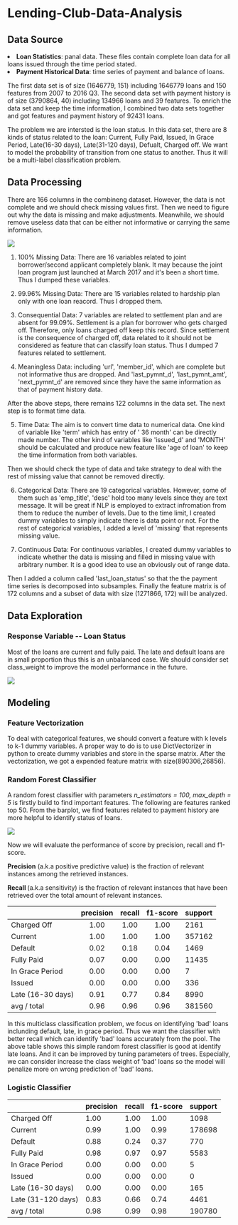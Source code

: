 # Lending-Club-Data-Analysis
## Data Source
<li> <strong>Loan Statistics</strong>: panal data. These files contain complete loan data for all loans issued through the time period stated. </li>
<li><strong>Payment Historical Data</strong>: time series of payment and balance of loans.</li> 

The first data set is of size (1646779, 151) including 1646779  loans and 150 features from 2007 to 2016 Q3. The second data set with payment history is of size (3790864, 40) including 134966 loans and 39 features. To enrich the data set and keep the time information, I combined two data sets together and got features and payment history of 92431 loans. 

The problem we are intersted is the loan status. In this data set, there are 8 kinds of status related to the loan: Current, Fully Paid, Issued, In Grace Period, Late(16-30 days), Late(31-120 days), Defualt, Charged off. We want to model the probability of transition from one status to another. Thus it will be a multi-label classification problem. 

## Data Processing
There are 166 columns in the combineng dataset. However, the data is not complete and we should check missing values first. Then we need to figure out why the data is missing and make adjustments. Meanwhile, we should remove useless data that can be either not informative or carrying the same information.

<img src="/image/missing_value_dist.png">

1. 100% Missing Data: There are 16 variables related to joint borrower/second applicant completely blank. It may because the joint loan program just launched at March 2017 and it's been a short time. Thus I dumped these variables.

2. 99.96% Missing Data: There are 15 variables related to hardship plan only with one loan reacord. Thus I dropped them.

3. Consequential Data: 7 variables are related to settlement plan and are absent for 99.09%. Settlement is a plan for borrower who gets charged off. Therefore, only loans charged off keep this record. Since settlement is the consequence of charged off, data related to it should not be considered as feature that can classify loan status. Thus I dumped 7 features related to settlement.

4. Meaningless Data: including 'url', 'member_id', which are complete but not informative thus are dropped. And 'last_pymnt_d', 'last_pymnt_amt', 'next_pymnt_d' are removed since they have the same information as that of payment history data.

After the above steps, there remains 122 columns in the data set. The next step is to format time data. 

5. Time Data: The aim is to convert time data to numerical data. One kind of variable like 'term' which has entry of ' 36 month' can be directly made number. The other kind of variables like 'issued_d' and 'MONTH' should be calculated and produce new feature like 'age of loan' to keep the time information from both variables.

Then we should check the type of data and take strategy to deal with the rest of missing value that cannot be removed directly. 

6. Categorical Data: There are 19 categorical variables. However, some of them such as 'emp_title', 'desc' hold too many levels since they are text message. It will be great if NLP is employed to extract infromation from them to reduce the number of levels. Due to the time limit, I created dummy variables to simply indicate there is data point or not. For the rest of categorical variables, I added a level of 'missing' that represents missing value. 

7. Continuous Data: For continuous variables, I created dummy variables to indicate whether the data is missing and filled in missing value with arbitrary number. It is a good idea to use an obviously out of range data.

Then I added a column called 'last_loan_status' so that the the payment time series is decomposed into subsamples. Finally the feature matrix is of 172 columns and a subset of data with size (1271866, 172) will be analyzed.

## Data Exploration
### Response Variable -- Loan Status
Most of the loans are current and fully paid. The late and default loans are in small proportion thus this is an unbalanced case. We should consider set class_weight to improve the model performance in the future.

<img src="/image/loan_status_dist.png">

## Modeling
### Feature Vectorization
To deal with categorical features, we should convert a feature with k levels to k-1 dummy variables. A proper way to do is to use DictVectorizer in python to create dummy variables and store in the sparse matrix. After the vectorization, we got a expended feature matrix with size(890306,26856).
### Random Forest Classifier
A random forest classifier with parameters <i> n_estimators = 100, max_depth = 5 </i> is firstly build to find important features. The following are features ranked top 50. From the barplot, we find features related to payment history are more helpful to identify status of loans.

<img src="/image/feature_importance.png">

Now we will evaluate the performance of score by precision, recall and f1-score.

<strong>Precision</strong> (a.k.a positive predictive value) is the fraction of relevant instances among the retrieved instances.

<strong>Recall </strong> (a.k.a sensitivity) is the fraction of relevant instances that have been retrieved over the total amount of relevant instances.

|                  |  precision |   recall|  f1-score|   support|
|------------------|:----------:|:-------:|:--------:|:---------|
|       Charged Off|       1.00 |     1.00|      1.00|      2161|
|           Current|       1.00 |     1.00|      1.00|    357162|
|           Default|       0.02 |     0.18|      0.04|      1469|
|        Fully Paid|       0.07 |     0.00|     0.00 |    11435 |
|   In Grace Period|       0.00 |     0.00|      0.00|         7|
|            Issued|       0.00 |     0.00|      0.00|       336|
| Late (16-30 days)|       0.91 |     0.77|      0.84|      8990|
|       avg / total|       0.96 |     0.96|      0.96|    381560|

In this multiclass classification problem, we focus on identifying 'bad' loans inclunding default, late, in grace period. Thus we want the classifier with better recall which can identify 'bad' loans accurately from the pool. The above table shows this simple random forest classifier is good at identify late loans. And it can be improved by tuning parameters of trees. Especially, we can consider increase the class weight of 'bad' loans so the model will penalize more on wrong prediction of 'bad' loans.

### Logistic Classifier

|                   | precision |   recall | f1-score |  support|
|-------------------|:----------|:---------|:---------|:--------|
|       Charged Off |      1.00 |     1.00 |     1.00 |     1098|
|           Current |      0.99 |     1.00 |     0.99 |   178698|
|           Default |      0.88 |     0.24 |     0.37 |      770|
|        Fully Paid |      0.98 |     0.97 |     0.97 |     5583|
|   In Grace Period |      0.00 |     0.00 |     0.00 |        5|
|            Issued |      0.00 |     0.00 |     0.00 |        0|
| Late (16-30 days) |      0.00 |     0.00 |     0.00 |      165|
|Late (31-120 days) |      0.83 |     0.66 |     0.74 |     4461|
|       avg / total |      0.98 |     0.99 |     0.98 |   190780|
